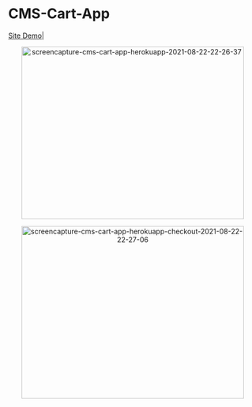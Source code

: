 # CMS-Cart-App
<a href="http://cms-cart-app.herokuapp.com">Site Demo</a>|

<p  align="center"><img height="350" width="450" src="https://i.ibb.co/qWp8zKh/screencapture-cms-cart-app-herokuapp-2021-08-22-22-26-37.png" alt="screencapture-cms-cart-app-herokuapp-2021-08-22-22-26-37" border="0"></p>  

<p  align="center"><img height="350" width="450" src="https://i.ibb.co/3R2DvZ5/screencapture-cms-cart-app-herokuapp-checkout-2021-08-22-22-27-06.png" alt="screencapture-cms-cart-app-herokuapp-checkout-2021-08-22-22-27-06" border="0"></p>  
 

